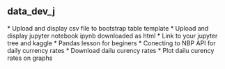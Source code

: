 <h2>data_dev_j</h2>
* Upload and display csv file to bootstrap table template
* Upload and display jupyter notebook ipynb downloaded as html
* Link to your jupyter tree and kaggle
* Pandas lesson for beginers
* Conecting to NBP API for daily currency rates
* Download dailu curency rates
* Plot dailu curency rates on graphs

